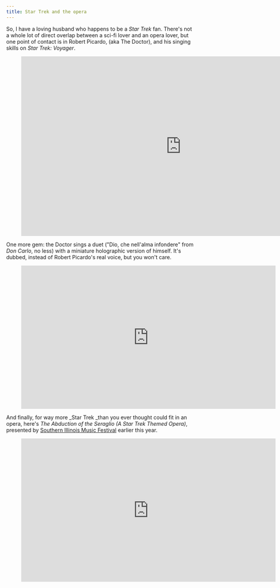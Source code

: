 ```yaml
---
title: Star Trek and the opera
---
```


So, I have a loving husband who happens to be a *Star Trek* fan. There's not a whole lot of direct overlap between a sci-fi lover and an opera lover, but one point of contact is in Robert Picardo, (aka The Doctor), and his singing skills on *Star Trek: Voyager*.

<figure data-type="video">
<iframe width="854" height="480" src="https://www.youtube.com/embed/JBW7XkXFZSU" frameborder="0" allowfullscreen></iframe>
</figure>

One more gem: the Doctor sings a duet ("Dio, che nell'alma infondere" from _Don Carlo_, no less) with a miniature holographic version of himself. It's dubbed, instead of Robert Picardo's real voice, but you won't care.

<figure data-type="video">
<iframe width="680" height="383" src="https://www.youtube.com/embed/lyfay_AOlqw" frameborder="0" allowfullscreen></iframe>
</figure>

And finally, for way more _Star Trek _than you ever thought could fit in an opera, here's _The Abduction of the Seraglio (A Star Trek Themed Opera)_, presented by [Southern Illinois Music Festival](http://www.sifest.com/) earlier this year.

<figure data-type="video">
<iframe width="680" height="383" src="https://www.youtube.com/embed/Zyx2geLddfg" frameborder="0" allowfullscreen></iframe>
</figure>
